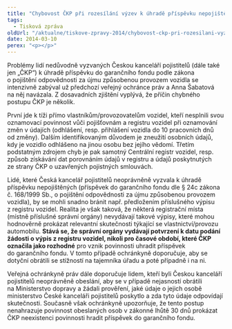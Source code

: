 ```yaml
---
title: "Chybovost ČKP při rozesílání výzev k úhradě příspěvku nepojištěných a její příčiny dle poznatků ochránkyně"
tags:
  - Tisková zpráva
oldUrl: "/aktualne/tiskove-zpravy-2014/chybovost-ckp-pri-rozesilani-vyzev-k-uhrade-prispevku-nepojistenych-a-jeji-priciny"
date: 2014-03-10
perex: "<p></p>"
---
```


<!-- imported from the old website -->

<p>Problémy lidí nedůvodně vyzvaných Českou kanceláří pojistitelů (dále také jen „ČKP“) k úhradě příspěvku do garančního fondu podle zákona o pojištění odpovědnosti za újmu způsobenou provozem vozidla se intenzivně zabýval už předchozí veřejný ochránce práv a Anna Šabatová na něj navázala. Z dosavadních zjištění vyplývá, že příčin chybného postupu ČKP je několik. </p><p>První jde k tíži přímo vlastníkům/provozovatelům vozidel, kteří nesplnili svou oznamovací povinnost vůči pojišťovnám a registru vozidel při oznamování změn v údajích (odhlášení, resp. přihlášení vozidla do 10 pracovních dnů od změny). Dalším identifikovaným důvodem je zneužití osobních údajů, kdy je vozidlo odhlášeno na jinou osobu bez jejího vědomí. Třetím podstatným zdrojem chyb je pak samotný Centrální registr vozidel, resp. způsob získávání dat porovnáním údajů v registru a údajů poskytnutých ze strany ČKP o uzavřených pojistných smlouvách. </p><p>Lidé, které Česká kancelář pojistitelů neoprávněně vyzvala k úhradě příspěvku nepojištěných (příspěvek do garančního fondu dle § 24c zákona č. 168/1999 Sb., o pojištění odpovědnosti za újmu způsobenou provozem vozidla), by se mohli snadno bránit např. předložením příslušného výpisu z registru vozidel. Realita je však taková, že některá registrační místa (místně příslušné správní orgány) nevydávají takové výpisy, které mohou hodnověrně prokázat relevantní skutečnosti týkající se vlastnictví/provozu automobilu. <strong>Stává se, že správní orgány vydávají potvrzení k datu podání žádosti o výpis z registru vozidel, nikoli pro časové období, které ČKP označila jako rozhodné</strong> pro vznik povinnosti uhradit příspěvek do garančního fondu. V tomto případě ochránkyně doporučuje, aby se dotyční obrátili se stížností na tajemníka úřadu a poté případně i na ni.</p><p>Veřejná ochránkyně práv dále doporučuje lidem, kteří byli Českou kanceláří pojistitelů neoprávněně obeslání, aby se v případě nejasností obrátili na Ministerstvo dopravy a žádali prověření, jaké údaje o jejich osobě ministerstvo České kanceláři pojistitelů poskytlo a zda tyto údaje odpovídají skutečnosti. Současně však ochránkyně upozorňuje, že tento postup nenahrazuje povinnost obeslaných osob v zákonné lhůtě 30 dnů prokázat ČKP neexistenci povinnosti hradit příspěvek do garančního fondu.</p>
